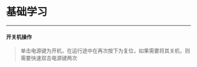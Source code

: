 # 基础学习
__________________________________
#### 开关机操作
>单击电源键为开机，在运行途中在再次按下为复位，如果需要将其关机，则需要快速双击电源键两次

